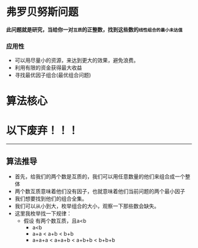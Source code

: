 # 弗罗贝努斯问题

**此问题就是研究，当给你一对`互质`的正整数，找到这些数的`线性组合的最小未达值`**
### 应用性
- 可以用尽量小的资源，来达到更大的效果，避免浪费。
- 利用有限的资金获得最大收益
- 寻找最优因子组合(最优组合问题)
  


# 算法核心

# 以下废弃！！！
---
## 算法推导
- 首先，给我们的两个数是互质的，我们可以用任意数量的他们来组合成一个整体
- 两个数互质意味着他们没有因子，也就意味着他们当前问题的两个最小因子
- 我们想要找到他们的组合全集。
- 我们可以从小到大，枚举组合的大小，观察一下那些数会缺失。
- 这里我枚举找一下规律：
  - 假设 有两个数互质，且a<b
    - a<b
    - a+a < a+b < b+b
    - a+a+a < a+a+b < a+b+b < b+b+b
  